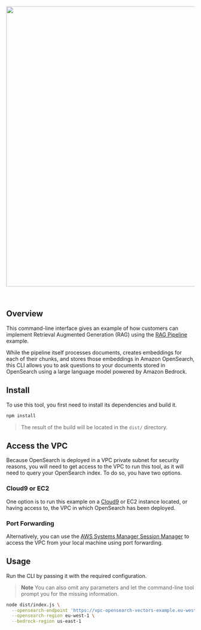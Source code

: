 <br />
<p align="center">
  <img width="750" src="../assets/cli.png">
</p>
<br />

## Overview

This command-line interface gives an example of how customers can implement Retrieval Augmented Generation (RAG) using the [RAG Pipeline](../../examples/end-to-end-use-cases/building-a-rag-pipeline/) example.

While the pipeline itself processes documents, creates embeddings for each of their chunks, and stores those embeddings in Amazon OpenSearch, this CLI allows you to ask questions to your documents stored in OpenSearch using a large language model powered by Amazon Bedrock.

## Install

To use this tool, you first need to install its dependencies and build it.

```bash
npm install
```

> The result of the build will be located in the `dist/` directory.

## Access the VPC

Because OpenSearch is deployed in a VPC private subnet for security reasons, you will need to get access to the VPC to run this tool, as it will need to query your OpenSearch index. To do so, you have two options.

### Cloud9 or EC2

One option is to run this example on a [Cloud9](https://aws.amazon.com/cloud9/) or EC2 instance located, or having access to, the VPC in which OpenSearch has been deployed.

### Port Forwarding

Alternatively, you can use the [AWS Systems Manager Session Manager](https://docs.aws.amazon.com/systems-manager/latest/userguide/session-manager.html) to access the VPC from your local machine using port forwarding.

## Usage

Run the CLI by passing it with the required configuration.

> **Note**
> You can also omit any parameters and let the command-line tool prompt you for the missing information.

```bash
node dist/index.js \
  --opensearch-endpoint 'https://vpc-opensearch-vectors-example.eu-west-1.es.amazonaws.com' \
  --opensearch-region eu-west-1 \
  --bedrock-region us-east-1
```
